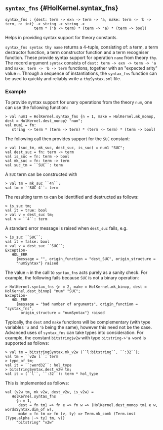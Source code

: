 ## `syntax_fns` {#HolKernel.syntax_fns}


```
syntax_fns : {dest: term -> exn -> term -> 'a, make: term -> 'b -> term, n: int} -> string -> string ->
             term * ('b -> term) * (term -> 'a) * (term -> bool)
```



Helps in providing syntax support for theory constants.


`syntax_fns syntax thy name` returns a 4-tuple, consisting of: a term, a term destructor function, a term constructor function and a term recogniser function. These provide syntax support for operation `name` from theory `thy`. The record argument `syntax` consists of `dest: term -> exn -> term -> 'a` and `make: term -> 'b -> term` functions, together with an "expected arity" value `n`.
Through a sequence of instantiations, the `syntax_fns` function can be used to quickly and reliably write a `thySyntax.sml` file.

### Example

To provide syntax support for unary operations from the theory `num`, one can use the following function:
    
    > val num1 = HolKernel.syntax_fns {n = 1, make = HolKernel.mk_monop, dest = HolKernel.dest_monop} "num";
    val num1 = fn:
       string -> term * (term -> term) * (term -> term) * (term -> bool)
    
The following call then provides support for the `SUC` constant:
    
    > val (suc_tm, mk_suc, dest_suc, is_suc) = num1 "SUC";
    val dest_suc = fn: term -> term
    val is_suc = fn: term -> bool
    val mk_suc = fn: term -> term
    val suc_tm = ``SUC``: term
    
A `SUC` term can be constructed with
    
    > val tm = mk_suc ``4n``;
    val tm = ``SUC 4``: term
    
The resulting term `tm` can be identified and destructed as follows:
    
    > is_suc tm;
    val it = true: bool
    > val v = dest_suc tm;
    val v = ``4``: term
    
A standard error message is raised when `dest_suc` fails, e.g.
    
    > is_suc ``SUC``;
    val it = false: bool
    > val v = dest_suc ``SUC``;
    Exception-
       HOL_ERR
         {message = "", origin_function = "dest_SUC", origin_structure =
         "numSyntax"} raised
    

The value `n` in the call to `syntax_fns` acts purely as a sanity check. For example, the following fails because `SUC` is not a binary operation:
    
    > HolKernel.syntax_fns {n = 2, make = HolKernel.mk_binop, dest = HolKernel.dest_binop} "num" "SUC";
    Exception-
       HOL_ERR
         {message = "bad number of arguments", origin_function = "systax_fns",
           origin_structure = "numSyntax"} raised
    
Typically, the `dest` and `make` functions will be complementary (with type variables `'a` and `'b` being the same), however this need not be the case. Advanced uses of `syntax_fns` can take types into consideration. For example, the constant `bitstring$v2w` with type `bitstring->'a word` is supported as follows:
    
    > val tm = bitstringSyntax.mk_v2w (``l:bitstring``, ``:32``);
    val tm = ``v2w l``: term
    > type_of tm;
    val it = ``:word32``: hol_type
    > bitstringSyntax.dest_v2w tm;
    val it = (``l``, ``:32``): term * hol_type
    
This is implemented as follows:
    
    val (v2w_tm, mk_v2w, dest_v2w, is_v2w) =
       HolKernel.syntax_fns
         {n = 1,
          dest = fn tm1 => fn e => fn w => (HolKernel.dest_monop tm1 e w, wordsSyntax.dim_of w),
          make = fn tm => fn (v, ty) => Term.mk_comb (Term.inst [Type.alpha |-> ty] tm, v)}
         "bitstring" "v2w"
    
